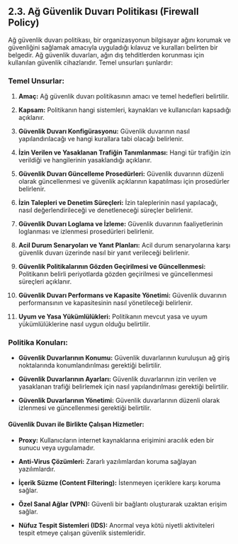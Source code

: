 ## 2.3. Ağ Güvenlik Duvarı Politikası (Firewall Policy)

Ağ güvenlik duvarı politikası, bir organizasyonun bilgisayar ağını korumak ve güvenliğini sağlamak amacıyla uyguladığı kılavuz ve kuralları belirten bir belgedir. Ağ güvenlik duvarları, ağın dış tehditlerden korunması için kullanılan güvenlik cihazlarıdır. Temel unsurları şunlardır:

### Temel Unsurlar:

1. **Amaç:** Ağ güvenlik duvarı politikasının amacı ve temel hedefleri belirtilir.

2. **Kapsam:** Politikanın hangi sistemleri, kaynakları ve kullanıcıları kapsadığı açıklanır.

3. **Güvenlik Duvarı Konfigürasyonu:** Güvenlik duvarının nasıl yapılandırılacağı ve hangi kurallara tabi olacağı belirlenir.

4. **İzin Verilen ve Yasaklanan Trafiğin Tanımlanması:** Hangi tür trafiğin izin verildiği ve hangilerinin yasaklandığı açıklanır.

5. **Güvenlik Duvarı Güncelleme Prosedürleri:** Güvenlik duvarının düzenli olarak güncellenmesi ve güvenlik açıklarının kapatılması için prosedürler belirlenir.

6. **İzin Talepleri ve Denetim Süreçleri:** İzin taleplerinin nasıl yapılacağı, nasıl değerlendirileceği ve denetleneceği süreçler belirlenir.

7. **Güvenlik Duvarı Loglama ve İzleme:** Güvenlik duvarının faaliyetlerinin loglanması ve izlenmesi prosedürleri belirlenir.

8. **Acil Durum Senaryoları ve Yanıt Planları:** Acil durum senaryolarına karşı güvenlik duvarı üzerinde nasıl bir yanıt verileceği belirlenir.

9. **Güvenlik Politikalarının Gözden Geçirilmesi ve Güncellenmesi:** Politikanın belirli periyotlarda gözden geçirilmesi ve güncellenmesi süreçleri açıklanır.

10. **Güvenlik Duvarı Performans ve Kapasite Yönetimi:** Güvenlik duvarının performansının ve kapasitesinin nasıl yönetileceği belirlenir.

11. **Uyum ve Yasa Yükümlülükleri:** Politikanın mevcut yasa ve uyum yükümlülüklerine nasıl uygun olduğu belirtilir.

### Politika Konuları:

- **Güvenlik Duvarlarının Konumu:** Güvenlik duvarlarının kuruluşun ağ giriş noktalarında konumlandırılması gerektiği belirtilir.

- **Güvenlik Duvarlarının Ayarları:** Güvenlik duvarlarının izin verilen ve yasaklanan trafiği belirlemek için nasıl yapılandırılması gerektiği belirtilir.

- **Güvenlik Duvarlarının Yönetimi:** Güvenlik duvarlarının düzenli olarak izlenmesi ve güncellenmesi gerektiği belirtilir.

#### Güvenlik Duvarı ile Birlikte Çalışan Hizmetler:

- **Proxy:** Kullanıcıların internet kaynaklarına erişimini aracılık eden bir sunucu veya uygulamadır.

- **Anti-Virus Çözümleri:** Zararlı yazılımlardan koruma sağlayan yazılımlardır.

- **İçerik Süzme (Content Filtering):** İstenmeyen içeriklere karşı koruma sağlar.

- **Özel Sanal Ağlar (VPN):** Güvenli bir bağlantı oluşturarak uzaktan erişim sağlar.

- **Nüfuz Tespit Sistemleri (IDS):** Anormal veya kötü niyetli aktiviteleri tespit etmeye çalışan güvenlik sistemleridir.
